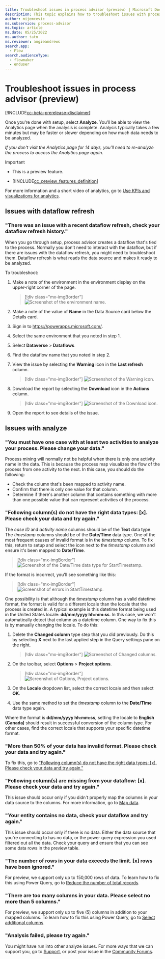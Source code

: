 ```yaml
---
title: Troubleshoot issues in process advisor (preview) | Microsoft Docs
description: This topic explains how to troubleshoot issues with process mining in the process advisor feature in Power Automate.
author: nijemcevic 
ms.subservice: process-advisor
ms.topic: article
ms.date: 05/25/2022
ms.author: tatn
ms.reviewer: angieandrews
search.app: 
  - Flow
search.audienceType: 
  - flowmaker
  - enduser
---
```


# Troubleshoot issues in process advisor (preview)

[!INCLUDE[cc-beta-prerelease-disclaimer](./includes/cc-beta-prerelease-disclaimer.md)]

Once you're done with setup, select **Analyze**. You'll be able to view the Analytics page when the analysis is complete. Analysis typically takes a few minutes but may be faster or slower depending on how much data needs to be analyzed.

*If you don't visit the Analytics page for 14 days, you'll need to re-analyze the process to access the Analytics page again.*

> [!IMPORTANT]
> - This is a preview feature.
>
> - [!INCLUDE[cc_preview_features_definition](includes/cc-preview-features-definition.md)]

For more information and a short video of analytics, go to [Use KPIs and visualizations for analytics](process-mining-visualize.md#use-kpis-and-visualizations-for-analytics).

## Issues with dataflow refresh

### "There was an issue with a recent dataflow refresh, check your dataflow refresh history."

When you go through setup, process advisor creates a dataflow that's tied to the process. Normally you don’t need to interact with the dataflow, but if there are issues with the dataflow refresh, you might need to troubleshoot them. Dataflow refresh is what reads the data source and makes it ready to be analyzed.

To troubleshoot:

1. Make a note of the environment in the environment display on the upper-right corner of the page.

    > [!div class="mx-imgBorder"]
    > ![Screenshot of the environment name.](media/process-mining-troubleshoot/environment.png "Environment name")

1. Make a note of the value of **Name** in the Data Source card below the Details card.

1. Sign in to https://powerapps.microsoft.com/.

1. Select the same environment that you noted in step 1.

1. Select **Dataverse** > **Dataflows**.

1. Find the dataflow name that you noted in step 2.

1. View the issue by selecting the **Warning** icon in the **Last refresh** column.

    > [!div class="mx-imgBorder"]
    > ![Screenshot of the Warning icon.](media/process-mining-troubleshoot/warning.png "Warning icon")
 
1. Download the report by selecting the **Download** icon in the **Actions** column.

    > [!div class="mx-imgBorder"]
    > ![Screenshot of the Download icon.](media/process-mining-troubleshoot/download.png "Download icon")

9.	Open the report to see details of the issue.

## Issues with analyze

### "You must have one case with at least two activities to analyze your process. Please change your data."

Process mining will normally not be helpful when there is only one activity name in the data. This is because the process map visualizes the flow of the process from one activity to the next. In this case, you should do the following:

- Check the column that's been mapped to activity name.
- Confirm that there is only one value for that column.
- Determine if there's another column that contains something with more than one possible value that can represent activities of the process.

### "Following column(s) do not have the right data types: [x]. Please check your data and try again."

The *case ID* and *activity name* columns should be of the **Text** data type. The *timestamp* columns should be of the **Date/Time** data type. One of the most frequent causes of invalid format is in the *timestamp* column. To fix this, return to setup and select the icon next to the *timestamp* column and ensure it's been mapped to **Date/Time**.

> [!div class="mx-imgBorder"]
> ![Screenshot of the Date/Time data type for StartTimestamp.](media/process-mining-troubleshoot/timestamp.png "Date/Time data type for StartTimestamp")

If the format is incorrect, you'll see something like this:

> [!div class="mx-imgBorder"]
> ![Screenshot of errors in StartTimestamp.](media/process-mining-troubleshoot/timestamp-error.png "Errors in StartTimestamp")

One possibility is that although the *timestamp* column has a valid datetime format, the format is valid for a different locale than the locale that the process is created in. A typical example is this datetime format being used in the United States locale: **dd/mm/yyyy hh:mm:ss**. In this case, we won't automatically detect that column as a datetime column. One way to fix this is by manually changing the locale. To do this:

1. Delete the **Changed column** type step that you did previously. Do this by selecting **X** next to the last applied step in the Query settings pane on the right.

    > [!div class="mx-imgBorder"]
    > ![Screenshot of Changed columns.](media/process-mining-troubleshoot/changed-column.png "Changed columns")

1. On the toolbar, select **Options** > **Project options**.

    > [!div class="mx-imgBorder"]
    > ![Screenshot of Options, Project options.](media/process-mining-troubleshoot/project-options.png "Options, Project options")

1. On the **Locale** dropdown list, select the correct locale and then select **OK**.

1. Use the same method to set the *timestamp* column to the **Date/Time** data type again.

Where the format is **dd/mm/yyyy hh:mm:ss**, setting the locale to **English (Canada)** should result in successful conversion of the column type. For other cases, find the correct locale that supports your specific datetime format.

### "More than 50% of your data has invalid format. Please check your data and try again."

To fix this, go to ["Following column(s) do not have the right data types: [x]. Please check your data and try again."](#following-columns-do-not-have-the-right-data-types-x-please-check-your-data-and-try-again)

### "Following column(s) are missing from your dataflow: [x]. Please check your data and try again."

This issue should occur only if you didn't properly map the columns in your data source to the columns. For more information, go to [Map data](process-mining-transform.md#map-data).

### "Your entity contains no data, check your dataflow and try again."

This issue should occur only if there is no data. Either the data source that you're connecting to has no data, or the power query expression you used filtered out all the data. Check your query and ensure that you can see some data rows in the preview table.

### "The number of rows in your data exceeds the limit. [x] rows have been ignored."

For preview, we support only up to 150,000 rows of data. To learn how to fix this using Power Query, go to [Reduce the number of total records](process-mining-transform.md#reduce-the-number-of-total-records).

### "There are too many columns in your data. Please select no more than 5 columns."

For preview, we support only up to five (5) columns in addition to your mapped columns. To learn how to fix this using Power Query, go to [Select additional columns](process-mining-transform.md#select-additional-columns).

### "Analysis failed, please try again."

You might have run into other analyze issues. For more ways that we can support you, go to [Support](https://flow.microsoft.com/support/), or post your issue in the [Community Forums](https://community.dynamics.com/f).
 
